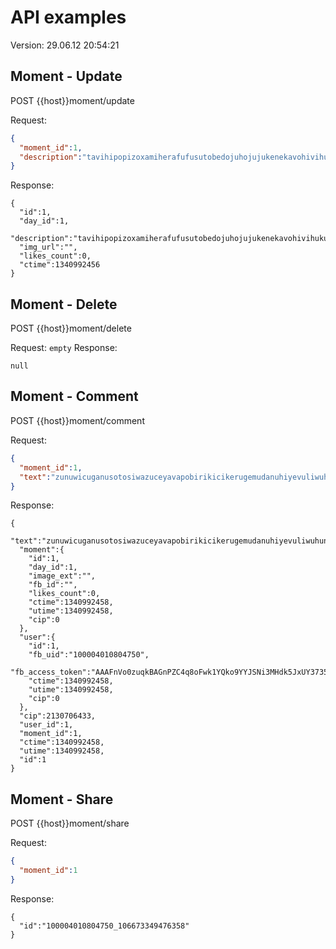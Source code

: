 # API examples #

 Version: 29.06.12 20:54:21

## Moment - Update ##

POST {{host}}moment/update

Request: 
```json
{
  "moment_id":1,
  "description":"tavihipopizoxamiherafufusutobedojuhojujukenekavohivihukuyarulotosajuxoyezinemezotogavozotorakewakabewunokadukasayuconajesujajacojazabizinahuguyaxavecapoduvicudizapupilarobusuzizoyayivalimimoyitilebuloninekivehokagagotodaharanajixogiforijixodewekayatajacu"
}
```

Response: 
```
{
  "id":1,
  "day_id":1,
  "description":"tavihipopizoxamiherafufusutobedojuhojujukenekavohivihukuyarulotosajuxoyezinemezotogavozotorakewakabewunokadukasayuconajesujajacojazabizinahuguyaxavecapoduvicudizapupilarobusuzizoyayivalimimoyitilebuloninekivehokagagotodaharanajixogiforijixodewekayatajacu",
  "img_url":"",
  "likes_count":0,
  "ctime":1340992456
}
```

## Moment - Delete ##

POST {{host}}moment/delete

Request: `empty`
Response: 
```
null
```

## Moment - Comment ##

POST {{host}}moment/comment

Request: 
```json
{
  "moment_id":1,
  "text":"zunuwicuganusotosiwazuceyavapobirikicikerugemudanuhiyevuliwuhunukujilovapakazigilibewodehugiwomasosamifanicibeziwuvotuxaxapoxaxiwitecujilibivuxizogopatigedahasarekohogofefugamatoxewitaxudayohidofelecirenuhacatuhipapixoromuhonibuxanijakobiroluhayulunapuyu"
}
```

Response: 
```
{
  "text":"zunuwicuganusotosiwazuceyavapobirikicikerugemudanuhiyevuliwuhunukujilovapakazigilibewodehugiwomasosamifanicibeziwuvotuxaxapoxaxiwitecujilibivuxizogopatigedahasarekohogofefugamatoxewitaxudayohidofelecirenuhacatuhipapixoromuhonibuxanijakobiroluhayulunapuyu",
  "moment":{
    "id":1,
    "day_id":1,
    "image_ext":"",
    "fb_id":"",
    "likes_count":0,
    "ctime":1340992458,
    "utime":1340992458,
    "cip":0
  },
  "user":{
    "id":1,
    "fb_uid":"100004010804750",
    "fb_access_token":"AAAFnVo0zuqkBAGnPZC4q8oFwk1YQko9YYJSNi3MHdk5JxUY3735n3sq9a6Us3itsQmoAv6fUPQHMINH8wcEhxWKZCQLir9XraZCCzlALYWSnw7F3ZAGH",
    "ctime":1340992458,
    "utime":1340992458,
    "cip":0
  },
  "cip":2130706433,
  "user_id":1,
  "moment_id":1,
  "ctime":1340992458,
  "utime":1340992458,
  "id":1
}
```

## Moment - Share ##

POST {{host}}moment/share

Request: 
```json
{
  "moment_id":1
}
```

Response: 
```
{
  "id":"100004010804750_106673349476358"
}
```

